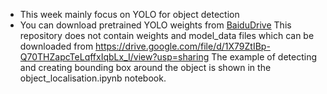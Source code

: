 * This week mainly focus on YOLO for object detection
* You can download pretrained YOLO weights from [BaiduDrive](http://pan.baidu.com/s/1nu7AAbn)
This repository does not contain weights and model_data files which can be downloaded from https://drive.google.com/file/d/1X79ZtIBp-Q70THZapcTeLqffxIqbLx_I/view?usp=sharing
The example of detecting and creating bounding box around the object is shown in the object_localisation.ipynb notebook.
